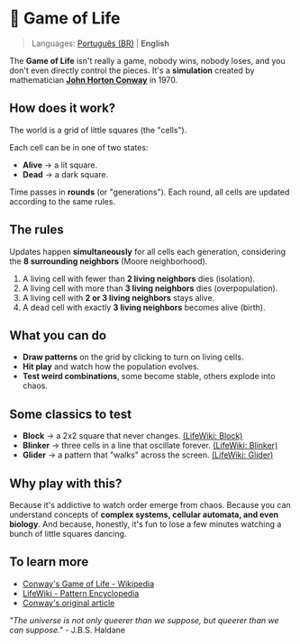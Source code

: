# 🧬 Game of Life

> Languages: [Português (BR)](README.md) | **English**

The **Game of Life** isn't really a game, nobody wins, nobody loses, and you don't even directly control the pieces. It's a **simulation** created by mathematician **[John Horton Conway](https://en.wikipedia.org/wiki/John_Horton_Conway)** in 1970.

## How does it work?

The world is a grid of little squares (the "cells").

Each cell can be in one of two states:

- **Alive** → a lit square.
- **Dead** → a dark square.

Time passes in **rounds** (or "generations"). Each round, all cells are updated according to the same rules.

## The rules

Updates happen **simultaneously** for all cells each generation, considering the **8 surrounding neighbors** (Moore neighborhood).

1. A living cell with fewer than **2 living neighbors** dies (isolation).
2. A living cell with more than **3 living neighbors** dies (overpopulation).
3. A living cell with **2 or 3 living neighbors** stays alive.
4. A dead cell with exactly **3 living neighbors** becomes alive (birth).

## What you can do

- **Draw patterns** on the grid by clicking to turn on living cells.
- **Hit play** and watch how the population evolves.
- **Test weird combinations**, some become stable, others explode into chaos.

## Some classics to test

- **Block** → a 2x2 square that never changes. [(LifeWiki: Block)](https://conwaylife.com/wiki/Block)
- **Blinker** → three cells in a line that oscillate forever. [(LifeWiki: Blinker)](https://conwaylife.com/wiki/Blinker)
- **Glider** → a pattern that "walks" across the screen. [(LifeWiki: Glider)](https://conwaylife.com/wiki/Glider)

## Why play with this?

Because it's addictive to watch order emerge from chaos. Because you can understand concepts of **complex systems, cellular automata, and even biology**. And because, honestly, it's fun to lose a few minutes watching a bunch of little squares dancing.

## To learn more

- [Conway's Game of Life - Wikipedia](https://en.wikipedia.org/wiki/Conway%27s_Game_of_Life)
- [LifeWiki - Pattern Encyclopedia](https://conwaylife.com/wiki/)
- [Conway's original article](https://web.stanford.edu/class/sts145/Library/life.pdf)

_"The universe is not only queerer than we suppose, but queerer than we can suppose."_ - J.B.S. Haldane
